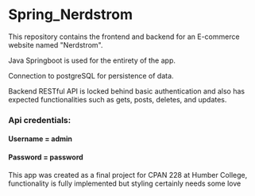 # Spring_Nerdstrom

This repository contains the frontend and backend for an E-commerce website named "Nerdstrom".

Java Springboot is used for the entirety of the app.

Connection to postgreSQL for persistence of data.

Backend RESTful API is locked behind basic authentication and also has expected functionalities such as gets, posts, deletes, and updates.

### Api credentials:
#### Username = admin
#### Password = password

This app was created as a final project for CPAN 228 at Humber College, functionality is fully implemented but styling certainly needs some love
